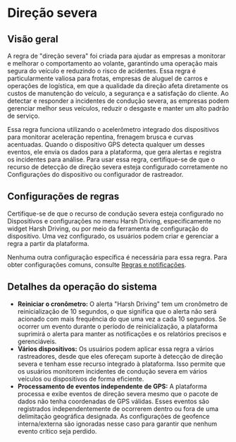 # Direção severa

## Visão geral

A regra de "direção severa" foi criada para ajudar as empresas a monitorar e melhorar o comportamento ao volante, garantindo uma operação mais segura do veículo e reduzindo o risco de acidentes. Essa regra é particularmente valiosa para frotas, empresas de aluguel de carros e operações de logística, em que a qualidade da direção afeta diretamente os custos de manutenção do veículo, a segurança e a satisfação do cliente. Ao detectar e responder a incidentes de condução severa, as empresas podem gerenciar melhor seus veículos, reduzir o desgaste e manter um alto padrão de serviço.

Essa regra funciona utilizando o acelerômetro integrado dos dispositivos para monitorar aceleração repentina, frenagem brusca e curvas acentuadas. Quando o dispositivo GPS detecta qualquer um desses eventos, ele envia os dados para a plataforma, que gera alertas e registra os incidentes para análise. Para usar essa regra, certifique-se de que o recurso de detecção de direção severa esteja configurado corretamente no Configurações do dispositivo ou configurador de rastreador.

## Configurações de regras

Certifique-se de que o recurso de condução severa esteja configurado no Dispositivos e configurações no menu Harsh Driving, especificamente no widget Harsh Driving, ou por meio da ferramenta de configuração do dispositivo. Uma vez configurado, os usuários podem criar e gerenciar a regra a partir da plataforma.

Nenhuma outra configuração específica é necessária para essa regra. Para obter configurações comuns, consulte [Regras e notificações](../../regras-e-notificacoes.md).

## Detalhes da operação do sistema

- **Reiniciar o cronômetro:** O alerta "Harsh Driving" tem um cronômetro de reinicialização de 10 segundos, o que significa que o alerta não será acionado com mais frequência do que uma vez a cada 10 segundos. Se ocorrer um evento durante o período de reinicialização, a plataforma suprimirá o alerta para manter as notificações e os relatórios precisos e gerenciáveis.
- **Vários dispositivos:** Os usuários podem aplicar essa regra a vários rastreadores, desde que eles ofereçam suporte à detecção de direção severa e tenham esse recurso integrado à plataforma. Isso permite que os usuários monitorem incidentes de condução severa em vários veículos ou dispositivos de forma eficiente.
- **Processamento de eventos independente de GPS:** A plataforma processa e exibe eventos de direção severa mesmo que o pacote de dados não tenha coordenadas de GPS válidas. Esses eventos são registrados independentemente de ocorrerem dentro ou fora de uma delimitação geográfica designada. As configurações de geofence interna/externa são ignoradas nesse caso para garantir que nenhum evento crítico seja perdido.